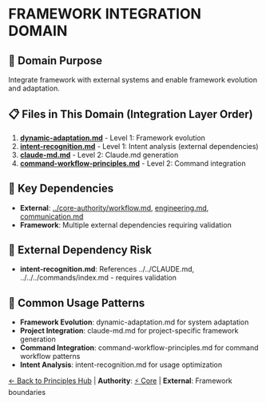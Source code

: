 
# FRAMEWORK INTEGRATION DOMAIN

## 🎯 Domain Purpose
Integrate framework with external systems and enable framework evolution and adaptation.

## 📋 Files in This Domain (Integration Layer Order)
1. **[dynamic-adaptation.md](dynamic-adaptation.md)** - Level 1: Framework evolution
2. **[intent-recognition.md](intent-recognition.md)** - Level 1: Intent analysis (external dependencies)
3. **[claude-md.md](claude-md.md)** - Level 2: Claude.md generation
4. **[command-workflow-principles.md](command-workflow-principles.md)** - Level 2: Command integration

## 🔄 Key Dependencies
- **External**: [../core-authority/workflow.md](../core-authority/workflow.md), [engineering.md](../quality-assurance/engineering.md), [communication.md](../content-management/communication.md)
- **Framework**: Multiple external dependencies requiring validation

## 🚨 External Dependency Risk
- **intent-recognition.md**: References ../../CLAUDE.md, ../../../commands/index.md - requires validation

## 🚀 Common Usage Patterns  
- **Framework Evolution**: dynamic-adaptation.md for system adaptation
- **Project Integration**: claude-md.md for project-specific framework generation
- **Command Integration**: command-workflow-principles.md for command workflow patterns
- **Intent Analysis**: intent-recognition.md for usage optimization

[← Back to Principles Hub](../README.md) | **Authority**: [⚡ Core](../core-authority/) | **External**: Framework boundaries
